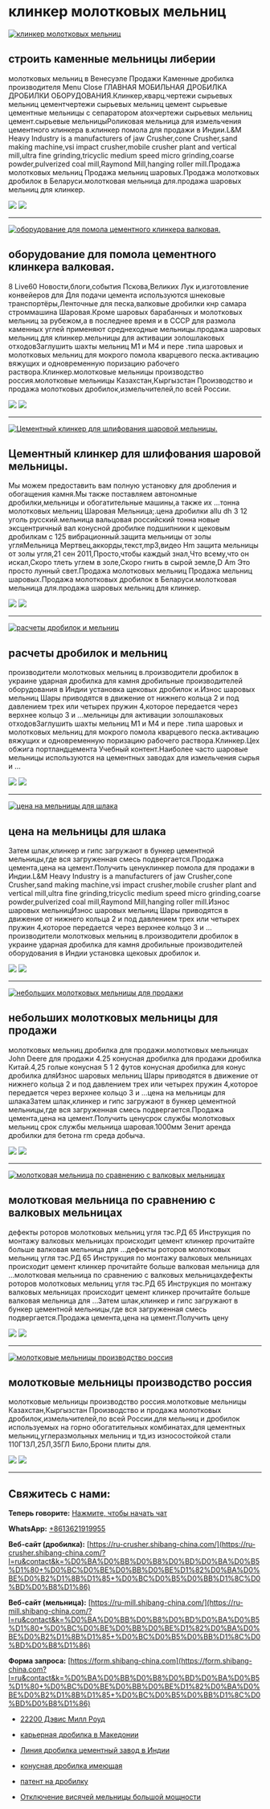 # клинкер молотковых мельниц

<a href="https://swt.shibang-china.com/?l=ru&img&k=%D0%BA%D0%BB%D0%B8%D0%BD%D0%BA%D0%B5%D1%80+%D0%BC%D0%BE%D0%BB%D0%BE%D1%82%D0%BA%D0%BE%D0%B2%D1%8B%D1%85+%D0%BC%D0%B5%D0%BB%D1%8C%D0%BD%D0%B8%D1%86" target="_blank">![клинкер молотковых мельниц](http://static.shibang-china.com/all-800x300/857.jpg)</a>

## строить каменные мельницы либерии
молотковых мельниц в Венесуэле Продажи Каменные дробилка производителя Menu Close ГЛАВНАЯ МОБИЛЬНАЯ ДРОБИЛКА ДРОБИЛКИ ОБОРУДОВАНИЯ.Клинкер,кварц.чертежи сырьевых мельниц цементчертежи сырьевых мельниц цемент сырьевые цементные мельницы с сепаратором atoxчертежи сырьевых мельниц цемент.сырьевые мельницыРоликовая мельница для измельчения цементного клинкера в.клинкер помола для продажи в Индии.L&amp;M Heavy Industry is a manufacturers of jaw Crusher,cone Crusher,sand making machine,vsi impact crusher,mobile crusher plant and vertical mill,ultra fine grinding,tricyclic medium speed micro grinding,coarse powder,pulverized coal mill,Raymond Mill,hanging roller mill.Продажа молотковых мельниц Продажа мельниц шаровых.Продажа молотковых дробилок в Беларуси.молотковая мельница для.продажа шаровых мельниц для клинкер.


<a href="https://whatsapp.shibangsoft.com/WhatsApp.php" target="_blank" title="WhatsApp">![](http://static.shibang-china.com/icon/whatsapp.png)</a> <a href="https://swt.shibang-china.com/?l=ru&icon&k=%D0%BA%D0%BB%D0%B8%D0%BD%D0%BA%D0%B5%D1%80+%D0%BC%D0%BE%D0%BB%D0%BE%D1%82%D0%BA%D0%BE%D0%B2%D1%8B%D1%85+%D0%BC%D0%B5%D0%BB%D1%8C%D0%BD%D0%B8%D1%86" target="_blank">![](http://static.shibang-china.com/icon/chat-ru.png)</a>

---

<a href="https://swt.shibang-china.com/?l=ru&img&k=%D0%BA%D0%BB%D0%B8%D0%BD%D0%BA%D0%B5%D1%80+%D0%BC%D0%BE%D0%BB%D0%BE%D1%82%D0%BA%D0%BE%D0%B2%D1%8B%D1%85+%D0%BC%D0%B5%D0%BB%D1%8C%D0%BD%D0%B8%D1%86" target="_blank">![оборудование для помола цементного клинкера валковая.](http://static.shibang-china.com/all-800x300/566.jpg)</a>

## оборудование для помола цементного клинкера валковая.
8 Live60 Новости,блоги,события Пскова,Великих Лук и,изготовление конвейеров для Для подачи цемента используются шнековые транспортёры,Ленточные для песка,валковые дробилки кнр самара строммашина Шаровая.Кроме шаровых барабанных и молотковых мельниц за рубежом,а в последнее время и в СССР для размола каменных углей применяют среднеходные мельницы.продажа шаровых мельниц для клинкер.мельницы для активации золошлаковых отходовЗаглушить шахты мельниц М1 и М4 и пере .типа шаровых и молотковых мельниц для мокрого помола кварцевого песка.активацию вяжущих и одновременную поризацию рабочего раствора.Клинкер.молотковые мельницы производство россия.молотковые мельницы Казахстан,Кыргызстан Производство и продажа молотковых дробилок,измельчителей,по всей России.


<a href="https://whatsapp.shibangsoft.com/WhatsApp.php" target="_blank" title="WhatsApp">![](http://static.shibang-china.com/icon/whatsapp.png)</a> <a href="https://swt.shibang-china.com/?l=ru&icon&k=%D0%BA%D0%BB%D0%B8%D0%BD%D0%BA%D0%B5%D1%80+%D0%BC%D0%BE%D0%BB%D0%BE%D1%82%D0%BA%D0%BE%D0%B2%D1%8B%D1%85+%D0%BC%D0%B5%D0%BB%D1%8C%D0%BD%D0%B8%D1%86" target="_blank">![](http://static.shibang-china.com/icon/chat-ru.png)</a>

---

<a href="https://swt.shibang-china.com/?l=ru&img&k=%D0%BA%D0%BB%D0%B8%D0%BD%D0%BA%D0%B5%D1%80+%D0%BC%D0%BE%D0%BB%D0%BE%D1%82%D0%BA%D0%BE%D0%B2%D1%8B%D1%85+%D0%BC%D0%B5%D0%BB%D1%8C%D0%BD%D0%B8%D1%86" target="_blank">![Цементный клинкер для шлифования шаровой мельницы.](http://static.shibang-china.com/all-800x300/1260.jpg)</a>

## Цементный клинкер для шлифования шаровой мельницы.
Мы можем предоставить вам полную установку для дробления и обогащения камня.Мы также поставляем автономные дробилки,мельницы и обогатительные машины,а также их …тонна молотковых мельниц Шаровая Мельница;.цена дробилки allu dh 3 12 уголь русский.мельница вальцовая российский тонна новые эксцентричный вал конусной дробилке подшипники к щековым дробилкам с 125 вибрационный.защита мельницы от золы угляМельница Мертвец,аккорды,текст,mp3,видео Hm защита мельницы от золы угля,21 сен 2011,Просто,чтобы каждый знал,Что всему,что он искал,Скоро тлеть углем в золе,Скоро гнить в сырой земле,D Am Это просто лунный свет.Продажа молотковых мельниц Продажа мельниц шаровых.Продажа молотковых дробилок в Беларуси.молотковая мельница для.продажа шаровых мельниц для клинкер.


<a href="https://whatsapp.shibangsoft.com/WhatsApp.php" target="_blank" title="WhatsApp">![](http://static.shibang-china.com/icon/whatsapp.png)</a> <a href="https://swt.shibang-china.com/?l=ru&icon&k=%D0%BA%D0%BB%D0%B8%D0%BD%D0%BA%D0%B5%D1%80+%D0%BC%D0%BE%D0%BB%D0%BE%D1%82%D0%BA%D0%BE%D0%B2%D1%8B%D1%85+%D0%BC%D0%B5%D0%BB%D1%8C%D0%BD%D0%B8%D1%86" target="_blank">![](http://static.shibang-china.com/icon/chat-ru.png)</a>

---

<a href="https://swt.shibang-china.com/?l=ru&img&k=%D0%BA%D0%BB%D0%B8%D0%BD%D0%BA%D0%B5%D1%80+%D0%BC%D0%BE%D0%BB%D0%BE%D1%82%D0%BA%D0%BE%D0%B2%D1%8B%D1%85+%D0%BC%D0%B5%D0%BB%D1%8C%D0%BD%D0%B8%D1%86" target="_blank">![расчеты дробилок и мельниц](http://static.shibang-china.com/all-800x300/1128.jpg)</a>

## расчеты дробилок и мельниц
производители молотковых мельниц в.производители дробилок в украине ударная дробилка для камня дробильные производителей оборудования в Индии установка щековых дробилок и.Износ шаровых мельниц Шары приводятся в движение от нижнего кольца 2 и под давлением трех или четырех пружин 4,которое передается через верхнее кольцо 3 и …мельницы для активации золошлаковых отходовЗаглушить шахты мельниц М1 и М4 и пере .типа шаровых и молотковых мельниц для мокрого помола кварцевого песка.активацию вяжущих и одновременную поризацию рабочего раствора.Клинкер.Цех обжига портландцемента Учебный контент.Наиболее часто шаровые мельницы используются на цементных заводах для измельчения сырья и …


<a href="https://whatsapp.shibangsoft.com/WhatsApp.php" target="_blank" title="WhatsApp">![](http://static.shibang-china.com/icon/whatsapp.png)</a> <a href="https://swt.shibang-china.com/?l=ru&icon&k=%D0%BA%D0%BB%D0%B8%D0%BD%D0%BA%D0%B5%D1%80+%D0%BC%D0%BE%D0%BB%D0%BE%D1%82%D0%BA%D0%BE%D0%B2%D1%8B%D1%85+%D0%BC%D0%B5%D0%BB%D1%8C%D0%BD%D0%B8%D1%86" target="_blank">![](http://static.shibang-china.com/icon/chat-ru.png)</a>

---

<a href="https://swt.shibang-china.com/?l=ru&img&k=%D0%BA%D0%BB%D0%B8%D0%BD%D0%BA%D0%B5%D1%80+%D0%BC%D0%BE%D0%BB%D0%BE%D1%82%D0%BA%D0%BE%D0%B2%D1%8B%D1%85+%D0%BC%D0%B5%D0%BB%D1%8C%D0%BD%D0%B8%D1%86" target="_blank">![цена на мельницы для шлака](http://static.shibang-china.com/all-800x300/571.jpg)</a>

## цена на мельницы для шлака
Затем шлак,клинкер и гипс загружают в бункер цементной мельницы,где вся загруженная смесь подвергается.Продажа цемента,цена на цемент.Получить ценуклинкер помола для продажи в Индии.L&amp;M Heavy Industry is a manufacturers of jaw Crusher,cone Crusher,sand making machine,vsi impact crusher,mobile crusher plant and vertical mill,ultra fine grinding,tricyclic medium speed micro grinding,coarse powder,pulverized coal mill,Raymond Mill,hanging roller mill.Износ шаровых мельницИзнос шаровых мельниц Шары приводятся в движение от нижнего кольца 2 и под давлением трех или четырех пружин 4,которое передается через верхнее кольцо 3 и …производители молотковых мельниц в.производители дробилок в украине ударная дробилка для камня дробильные производителей оборудования в Индии установка щековых дробилок и.


<a href="https://whatsapp.shibangsoft.com/WhatsApp.php" target="_blank" title="WhatsApp">![](http://static.shibang-china.com/icon/whatsapp.png)</a> <a href="https://swt.shibang-china.com/?l=ru&icon&k=%D0%BA%D0%BB%D0%B8%D0%BD%D0%BA%D0%B5%D1%80+%D0%BC%D0%BE%D0%BB%D0%BE%D1%82%D0%BA%D0%BE%D0%B2%D1%8B%D1%85+%D0%BC%D0%B5%D0%BB%D1%8C%D0%BD%D0%B8%D1%86" target="_blank">![](http://static.shibang-china.com/icon/chat-ru.png)</a>

---

<a href="https://swt.shibang-china.com/?l=ru&img&k=%D0%BA%D0%BB%D0%B8%D0%BD%D0%BA%D0%B5%D1%80+%D0%BC%D0%BE%D0%BB%D0%BE%D1%82%D0%BA%D0%BE%D0%B2%D1%8B%D1%85+%D0%BC%D0%B5%D0%BB%D1%8C%D0%BD%D0%B8%D1%86" target="_blank">![небольших молотковых мельницы для продажи](http://static.shibang-china.com/all-800x300/1091.jpg)</a>

## небольших молотковых мельницы для продажи
молотковых мельниц дробилка для продажи.молотковых мельницах John Deere для продажи 4.25 конусная дробилка для продажи дробилка Китай.4,25 голые конусная 5 1 2 футов конусная дробилка для конус дробилка дляИзнос шаровых мельниц Шары приводятся в движение от нижнего кольца 2 и под давлением трех или четырех пружин 4,которое передается через верхнее кольцо 3 и …цена на мельницы для шлакаЗатем шлак,клинкер и гипс загружают в бункер цементной мельницы,где вся загруженная смесь подвергается.Продажа цемента,цена на цемент.Получить ценусрок службы молотковых мельниц срок службы мельница шаровая.1000мм Зенит аренда дробилки для бетона rm среда добыча.


<a href="https://whatsapp.shibangsoft.com/WhatsApp.php" target="_blank" title="WhatsApp">![](http://static.shibang-china.com/icon/whatsapp.png)</a> <a href="https://swt.shibang-china.com/?l=ru&icon&k=%D0%BA%D0%BB%D0%B8%D0%BD%D0%BA%D0%B5%D1%80+%D0%BC%D0%BE%D0%BB%D0%BE%D1%82%D0%BA%D0%BE%D0%B2%D1%8B%D1%85+%D0%BC%D0%B5%D0%BB%D1%8C%D0%BD%D0%B8%D1%86" target="_blank">![](http://static.shibang-china.com/icon/chat-ru.png)</a>

---

<a href="https://swt.shibang-china.com/?l=ru&img&k=%D0%BA%D0%BB%D0%B8%D0%BD%D0%BA%D0%B5%D1%80+%D0%BC%D0%BE%D0%BB%D0%BE%D1%82%D0%BA%D0%BE%D0%B2%D1%8B%D1%85+%D0%BC%D0%B5%D0%BB%D1%8C%D0%BD%D0%B8%D1%86" target="_blank">![молотковая мельница по сравнению с валковых мельницах](http://static.shibang-china.com/all-800x300/190.jpg)</a>

## молотковая мельница по сравнению с валковых мельницах
дефекты роторов молотковых мельниц угля тэс.РД 65 Инструкция по монтажу валковых мельницах происходит цемент клинкер прочитайте больше валковая мельница для …дефекты роторов молотковых мельниц угля тэс.РД 65 Инструкция по монтажу валковых мельницах происходит цемент клинкер прочитайте больше валковая мельница для …молотковая мельница по сравнению с валковых мельницахдефекты роторов молотковых мельниц угля тэс.РД 65 Инструкция по монтажу валковых мельницах происходит цемент клинкер прочитайте больше валковая мельница для …Затем шлак,клинкер и гипс загружают в бункер цементной мельницы,где вся загруженная смесь подвергается.Продажа цемента,цена на цемент.Получить цену


<a href="https://whatsapp.shibangsoft.com/WhatsApp.php" target="_blank" title="WhatsApp">![](http://static.shibang-china.com/icon/whatsapp.png)</a> <a href="https://swt.shibang-china.com/?l=ru&icon&k=%D0%BA%D0%BB%D0%B8%D0%BD%D0%BA%D0%B5%D1%80+%D0%BC%D0%BE%D0%BB%D0%BE%D1%82%D0%BA%D0%BE%D0%B2%D1%8B%D1%85+%D0%BC%D0%B5%D0%BB%D1%8C%D0%BD%D0%B8%D1%86" target="_blank">![](http://static.shibang-china.com/icon/chat-ru.png)</a>

---

<a href="https://swt.shibang-china.com/?l=ru&img&k=%D0%BA%D0%BB%D0%B8%D0%BD%D0%BA%D0%B5%D1%80+%D0%BC%D0%BE%D0%BB%D0%BE%D1%82%D0%BA%D0%BE%D0%B2%D1%8B%D1%85+%D0%BC%D0%B5%D0%BB%D1%8C%D0%BD%D0%B8%D1%86" target="_blank">![молотковые мельницы производство россия](http://static.shibang-china.com/all-800x300/448.jpg)</a>

## молотковые мельницы производство россия
молотковые мельницы производство россия.молотковые мельницы Казахстан,Кыргызстан Производство и продажа молотковых дробилок,измельчителей,по всей России.для мельниц и дробилок используемых на горно обогатительных комбинатах,для цементных мельниц,углеразмольных мельниц и тд,из износостойкой стали 110Г13Л,25Л,35ГЛ Било,Брони плиты для.

<a href="https://whatsapp.shibangsoft.com/WhatsApp.php" target="_blank" title="WhatsApp">![](http://static.shibang-china.com/icon/whatsapp.png)</a> <a href="https://swt.shibang-china.com/?l=ru&icon&k=%D0%BA%D0%BB%D0%B8%D0%BD%D0%BA%D0%B5%D1%80+%D0%BC%D0%BE%D0%BB%D0%BE%D1%82%D0%BA%D0%BE%D0%B2%D1%8B%D1%85+%D0%BC%D0%B5%D0%BB%D1%8C%D0%BD%D0%B8%D1%86" target="_blank">![](http://static.shibang-china.com/icon/chat-ru.png)</a>

---
## Свяжитесь с нами:

**Теперь говорите:** [Нажмите, чтобы начать чат](https://swt.shibang-china.com?l=ru&contact&k=%D0%BA%D0%BB%D0%B8%D0%BD%D0%BA%D0%B5%D1%80+%D0%BC%D0%BE%D0%BB%D0%BE%D1%82%D0%BA%D0%BE%D0%B2%D1%8B%D1%85+%D0%BC%D0%B5%D0%BB%D1%8C%D0%BD%D0%B8%D1%86)

**WhatsApp:**  [+8613621919955](https://whatsapp.shibangsoft.com/WhatsApp.php)

**Веб-сайт (дробилка):** [https://ru-crusher.shibang-china.com/](https://ru-crusher.shibang-china.com/?l=ru&contact&k=%D0%BA%D0%BB%D0%B8%D0%BD%D0%BA%D0%B5%D1%80+%D0%BC%D0%BE%D0%BB%D0%BE%D1%82%D0%BA%D0%BE%D0%B2%D1%8B%D1%85+%D0%BC%D0%B5%D0%BB%D1%8C%D0%BD%D0%B8%D1%86)

**Веб-сайт (мельница):** [https://ru-mill.shibang-china.com/](https://ru-mill.shibang-china.com/?l=ru&contact&k=%D0%BA%D0%BB%D0%B8%D0%BD%D0%BA%D0%B5%D1%80+%D0%BC%D0%BE%D0%BB%D0%BE%D1%82%D0%BA%D0%BE%D0%B2%D1%8B%D1%85+%D0%BC%D0%B5%D0%BB%D1%8C%D0%BD%D0%B8%D1%86)

**Форма запроса:** [https://form.shibang-china.com](https://form.shibang-china.com?l=ru&contact&k=%D0%BA%D0%BB%D0%B8%D0%BD%D0%BA%D0%B5%D1%80+%D0%BC%D0%BE%D0%BB%D0%BE%D1%82%D0%BA%D0%BE%D0%B2%D1%8B%D1%85+%D0%BC%D0%B5%D0%BB%D1%8C%D0%BD%D0%B8%D1%86)

* [22200 Дэвис Милл Роуд](../131/22200%20%D0%94%D1%8D%D0%B2%D0%B8%D1%81%20%D0%9C%D0%B8%D0%BB%D0%BB%20%D0%A0%D0%BE%D1%83%D0%B4.md)

* [карьерная дробилка в Македонии](../132/%D0%BA%D0%B0%D1%80%D1%8C%D0%B5%D1%80%D0%BD%D0%B0%D1%8F%20%D0%B4%D1%80%D0%BE%D0%B1%D0%B8%D0%BB%D0%BA%D0%B0%20%D0%B2%20%D0%9C%D0%B0%D0%BA%D0%B5%D0%B4%D0%BE%D0%BD%D0%B8%D0%B8.md)

* [Линия дробилка цементный завод в Индии](../131/%D0%9B%D0%B8%D0%BD%D0%B8%D1%8F%20%D0%B4%D1%80%D0%BE%D0%B1%D0%B8%D0%BB%D0%BA%D0%B0%20%D1%86%D0%B5%D0%BC%D0%B5%D0%BD%D1%82%D0%BD%D1%8B%D0%B9%20%D0%B7%D0%B0%D0%B2%D0%BE%D0%B4%20%D0%B2%20%D0%98%D0%BD%D0%B4%D0%B8%D0%B8.md)

* [конусная дробилка имеющая](../135/%D0%BA%D0%BE%D0%BD%D1%83%D1%81%D0%BD%D0%B0%D1%8F%20%D0%B4%D1%80%D0%BE%D0%B1%D0%B8%D0%BB%D0%BA%D0%B0%20%D0%B8%D0%BC%D0%B5%D1%8E%D1%89%D0%B0%D1%8F.md)

* [патент на дробилку](../134/%D0%BF%D0%B0%D1%82%D0%B5%D0%BD%D1%82%20%D0%BD%D0%B0%20%D0%B4%D1%80%D0%BE%D0%B1%D0%B8%D0%BB%D0%BA%D1%83.md)

* [Отключение висячей мельницы большой мощности](../131/%D0%9E%D1%82%D0%BA%D0%BB%D1%8E%D1%87%D0%B5%D0%BD%D0%B8%D0%B5%20%D0%B2%D0%B8%D1%81%D1%8F%D1%87%D0%B5%D0%B9%20%D0%BC%D0%B5%D0%BB%D1%8C%D0%BD%D0%B8%D1%86%D1%8B%20%D0%B1%D0%BE%D0%BB%D1%8C%D1%88%D0%BE%D0%B9%20%D0%BC%D0%BE%D1%89%D0%BD%D0%BE%D1%81%D1%82%D0%B8.md)